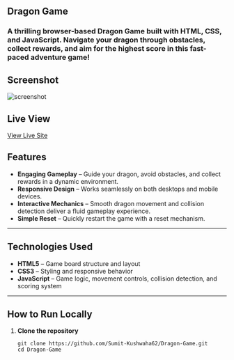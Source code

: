 ## Dragon Game

### A thrilling browser-based Dragon Game built with HTML, CSS, and JavaScript. Navigate your dragon through obstacles, collect rewards, and aim for the highest score in this fast-paced adventure game!



## Screenshot
![screenshot](https://github.com/Sumit-Kushwaha62/New_Portfolio/blob/main/src/assets/work_logo/Dragon.png?raw=true)


## Live View
[View Live Site](https://dragon-gameplay.netlify.app/)





##  Features

- **Engaging Gameplay** – Guide your dragon, avoid obstacles, and collect rewards in a dynamic environment.
- **Responsive Design** – Works seamlessly on both desktops and mobile devices.
- **Interactive Mechanics** – Smooth dragon movement and collision detection deliver a fluid gameplay experience.
- **Simple Reset** – Quickly restart the game with a reset mechanism.

---

##  Technologies Used

- **HTML5** – Game board structure and layout  
- **CSS3** – Styling and responsive behavior  
- **JavaScript** – Game logic, movement controls, collision detection, and scoring system

---

##  How to Run Locally

1. **Clone the repository**  
   ```
   git clone https://github.com/Sumit-Kushwaha62/Dragon-Game.git
   cd Dragon-Game
   ```
